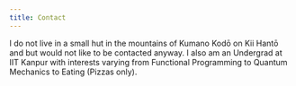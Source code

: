 ```yaml
---
title: Contact
---
```


I do not live in a small hut in the mountains of Kumano Kodō on Kii Hantō and but would not
like to be contacted anyway. I also am an Undergrad at IIT Kanpur with interests varying from Functional Programming to Quantum Mechanics to Eating (Pizzas only).
